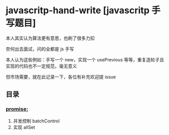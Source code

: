 # javascritp-hand-write [javascritp 手写题目]

本人其实认为算法更有意思，也刷了很多力扣

奈何出去面试，问的全都是 js 手写

本人认为这些例如：手写一个 new，实现一个 usePrevious 等等，重复造轮子且实现的代码也不一定规范，毫无意义

但市场需要，就在此记录一下，各位有补充欢迎提 issue

## 目录

### [promise](./promise/);

1. 并发控制 batchControl
2. 实现 allSet